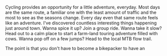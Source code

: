 Cycling provides an opportunity for a little adventure, everyday. Most days are the same route, a familiar one with the least amount of traffic and the most to see as the seasons change. Every day even that same route feels like an adventure. I've discovered countless interesting things happening just around town. Wanna spice it up? Join a group ride. Wanna take it slow? Head out to a calm place to start a farm-land touring adventure filled with cows. Wanna pop off on a few jumps? Head to the local MTB flow trail.

The point is that you don't have to become a bikepacker to have an